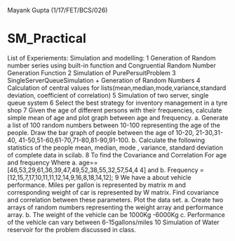 Mayank Gupta (1/17/FET/BCS/026)
# SM_Practical
List of Experiements: Simulation and modelling: 
1	Generation of Random number series  using built-in function and Congruential Random Number Generation Function
2	Simulation of PurePersuitProblem
3	SingleServerQueueSimulation + Generation of Random Numbers
4	Calculation of central values for lists(mean,median,mode,variance,standard deviation, coefficient of correlation)
5	Simulation of two server, single queue system
6	Select the best strategy for inventory management in a tyre shop
7	Given the age of different persons with their frequencies, calculate simple mean of age and plot graph between age and frequency.
	a. Generate a list of 100 random numbers between 10-100 representing the age of the people. Draw the bar graph of people between the age of 10-20, 21-30,31-40, 41-50,51-60,61-70,71-80,81-90,91-100.
	b. Calculate the following statistics of the people mean, median, mode , variance, standard deviation of complete data in scilab.
8	To find the Covariance and Correlation For age and frequency Where
	a. age==[46,53,29,61,36,39,47,49,52,38,55,32,57,54,4 4] and
	b. Frequency = [12,15,7,17,10,11,11,12,14,9,16,8,18,14,12];
9	We have a about vehicle performance. Miles per gallon is represented by matrix m and corresponding weight of car is represented by W matrix. Find covariance and correlation between these parameters. Plot the data set.
	a. Create two arrays of random numbers representing the weight array and performance array.
	b. The weight of the vehicle can be 1000Kg -6000Kg
	c. Performance of the vehicle can vary between 6-15gallons/miles
10	Simulation of Water reservoir for the problem discussed in class.
